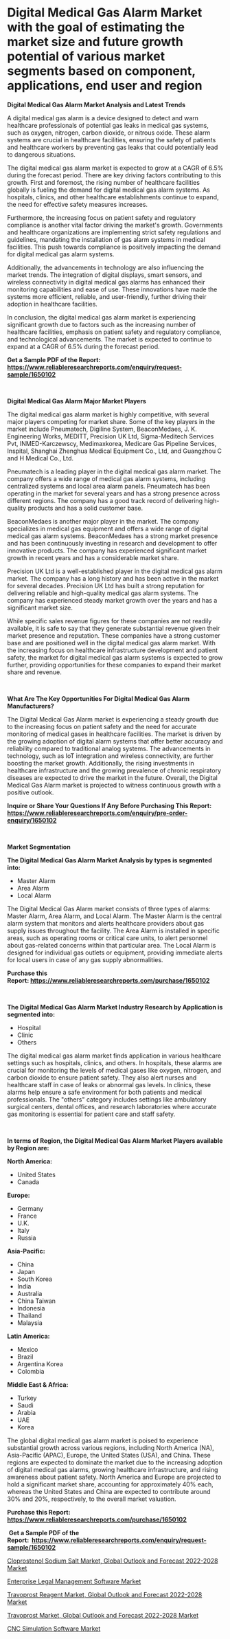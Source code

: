<p><h1>Digital Medical Gas Alarm Market with the goal of estimating the market size and future growth potential of various market segments based on component, applications, end user and region</h1></p><p><strong>Digital Medical Gas Alarm Market Analysis and Latest Trends</strong></p>
<p><p>A digital medical gas alarm is a device designed to detect and warn healthcare professionals of potential gas leaks in medical gas systems, such as oxygen, nitrogen, carbon dioxide, or nitrous oxide. These alarm systems are crucial in healthcare facilities, ensuring the safety of patients and healthcare workers by preventing gas leaks that could potentially lead to dangerous situations.</p><p>The digital medical gas alarm market is expected to grow at a CAGR of 6.5% during the forecast period. There are key driving factors contributing to this growth. First and foremost, the rising number of healthcare facilities globally is fueling the demand for digital medical gas alarm systems. As hospitals, clinics, and other healthcare establishments continue to expand, the need for effective safety measures increases.</p><p>Furthermore, the increasing focus on patient safety and regulatory compliance is another vital factor driving the market's growth. Governments and healthcare organizations are implementing strict safety regulations and guidelines, mandating the installation of gas alarm systems in medical facilities. This push towards compliance is positively impacting the demand for digital medical gas alarm systems.</p><p>Additionally, the advancements in technology are also influencing the market trends. The integration of digital displays, smart sensors, and wireless connectivity in digital medical gas alarms has enhanced their monitoring capabilities and ease of use. These innovations have made the systems more efficient, reliable, and user-friendly, further driving their adoption in healthcare facilities.</p><p>In conclusion, the digital medical gas alarm market is experiencing significant growth due to factors such as the increasing number of healthcare facilities, emphasis on patient safety and regulatory compliance, and technological advancements. The market is expected to continue to expand at a CAGR of 6.5% during the forecast period.</p></p>
<p><strong>Get a Sample PDF of the Report:&nbsp; <a href="https://www.reliableresearchreports.com/enquiry/request-sample/1650102">https://www.reliableresearchreports.com/enquiry/request-sample/1650102</a></strong></p>
<p>&nbsp;</p>
<p><strong>Digital Medical Gas Alarm Major Market Players</strong></p>
<p><p>The digital medical gas alarm market is highly competitive, with several major players competing for market share. Some of the key players in the market include Pneumatech, Digiline System, BeaconMedaes, J. K. Engineering Works, MEDITT, Precision UK Ltd, Sigma-Meditech Services Pvt, INMED-Karczewscy, Medimaxkorea, Medicare Gas Pipeline Services, Inspital, Shanghai Zhenghua Medical Equipment Co., Ltd, and Guangzhou C and H Medical Co., Ltd.</p><p>Pneumatech is a leading player in the digital medical gas alarm market. The company offers a wide range of medical gas alarm systems, including centralized systems and local area alarm panels. Pneumatech has been operating in the market for several years and has a strong presence across different regions. The company has a good track record of delivering high-quality products and has a solid customer base.</p><p>BeaconMedaes is another major player in the market. The company specializes in medical gas equipment and offers a wide range of digital medical gas alarm systems. BeaconMedaes has a strong market presence and has been continuously investing in research and development to offer innovative products. The company has experienced significant market growth in recent years and has a considerable market share.</p><p>Precision UK Ltd is a well-established player in the digital medical gas alarm market. The company has a long history and has been active in the market for several decades. Precision UK Ltd has built a strong reputation for delivering reliable and high-quality medical gas alarm systems. The company has experienced steady market growth over the years and has a significant market size.</p><p>While specific sales revenue figures for these companies are not readily available, it is safe to say that they generate substantial revenue given their market presence and reputation. These companies have a strong customer base and are positioned well in the digital medical gas alarm market. With the increasing focus on healthcare infrastructure development and patient safety, the market for digital medical gas alarm systems is expected to grow further, providing opportunities for these companies to expand their market share and revenue.</p></p>
<p>&nbsp;</p>
<p><strong>What Are The Key Opportunities For Digital Medical Gas Alarm Manufacturers?</strong></p>
<p><p>The Digital Medical Gas Alarm market is experiencing a steady growth due to the increasing focus on patient safety and the need for accurate monitoring of medical gases in healthcare facilities. The market is driven by the growing adoption of digital alarm systems that offer better accuracy and reliability compared to traditional analog systems. The advancements in technology, such as IoT integration and wireless connectivity, are further boosting the market growth. Additionally, the rising investments in healthcare infrastructure and the growing prevalence of chronic respiratory diseases are expected to drive the market in the future. Overall, the Digital Medical Gas Alarm market is projected to witness continuous growth with a positive outlook.</p></p>
<p><strong>Inquire or Share Your Questions If Any Before Purchasing This Report: <a href="https://www.reliableresearchreports.com/enquiry/pre-order-enquiry/1650102">https://www.reliableresearchreports.com/enquiry/pre-order-enquiry/1650102</a></strong></p>
<p>&nbsp;</p>
<p><strong>Market Segmentation</strong></p>
<p><strong>The Digital Medical Gas Alarm Market Analysis by types is segmented into:</strong></p>
<p><ul><li>Master Alarm</li><li>Area Alarm</li><li>Local Alarm</li></ul></p>
<p><p>The Digital Medical Gas Alarm market consists of three types of alarms: Master Alarm, Area Alarm, and Local Alarm. The Master Alarm is the central alarm system that monitors and alerts healthcare providers about gas supply issues throughout the facility. The Area Alarm is installed in specific areas, such as operating rooms or critical care units, to alert personnel about gas-related concerns within that particular area. The Local Alarm is designed for individual gas outlets or equipment, providing immediate alerts for local users in case of any gas supply abnormalities.</p></p>
<p><strong>Purchase this Report:&nbsp;<a href="https://www.reliableresearchreports.com/purchase/1650102">https://www.reliableresearchreports.com/purchase/1650102</a></strong></p>
<p>&nbsp;</p>
<p><strong>The Digital Medical Gas Alarm Market Industry Research by Application is segmented into:</strong></p>
<p><ul><li>Hospital</li><li>Clinic</li><li>Others</li></ul></p>
<p><p>The digital medical gas alarm market finds application in various healthcare settings such as hospitals, clinics, and others. In hospitals, these alarms are crucial for monitoring the levels of medical gases like oxygen, nitrogen, and carbon dioxide to ensure patient safety. They also alert nurses and healthcare staff in case of leaks or abnormal gas levels. In clinics, these alarms help ensure a safe environment for both patients and medical professionals. The "others" category includes settings like ambulatory surgical centers, dental offices, and research laboratories where accurate gas monitoring is essential for patient care and staff safety.</p></p>
<p>&nbsp;</p>
<p><strong>In terms of Region, the Digital Medical Gas Alarm Market Players available by Region are:</strong></p>
<p>
    <p> <strong> North America: </strong>
        <ul>
            <li>United States</li>
            <li>Canada</li>
        </ul>
        </p> 
    <p> <strong> Europe: </strong>
        <ul>
            <li>Germany</li>
            <li>France</li>
            <li>U.K.</li>
            <li>Italy</li>
            <li>Russia</li>
        </ul>
        </p> 
    <p> <strong> Asia-Pacific: </strong>
        <ul>
            <li>China</li>
            <li>Japan</li>
            <li>South Korea</li>
            <li>India</li>
            <li>Australia</li>
            <li>China Taiwan</li>
            <li>Indonesia</li>
            <li>Thailand</li>
            <li>Malaysia</li>
        </ul>
        </p> 
    <p> <strong> Latin America: </strong>
        <ul>
            <li>Mexico</li>
            <li>Brazil</li>
            <li>Argentina Korea</li>
            <li>Colombia</li>
        </ul>
        </p> 
    <p> <strong> Middle East & Africa: </strong>
        <ul>
            <li>Turkey</li>
            <li>Saudi</li>
            <li>Arabia</li>
            <li>UAE</li>
            <li>Korea</li>
        </ul>
    </p>
    </p>
<p><p>The global digital medical gas alarm market is poised to experience substantial growth across various regions, including North America (NA), Asia-Pacific (APAC), Europe, the United States (USA), and China. These regions are expected to dominate the market due to the increasing adoption of digital medical gas alarms, growing healthcare infrastructure, and rising awareness about patient safety. North America and Europe are projected to hold a significant market share, accounting for approximately 40% each, whereas the United States and China are expected to contribute around 30% and 20%, respectively, to the overall market valuation.</p></p>
<p><strong>Purchase this Report: <a href="https://www.reliableresearchreports.com/purchase/1650102">https://www.reliableresearchreports.com/purchase/1650102</a></strong></p>
<p>&nbsp;<strong>Get a Sample PDF of the Report:&nbsp;&nbsp;<a href="https://www.reliableresearchreports.com/enquiry/request-sample/1650102">https://www.reliableresearchreports.com/enquiry/request-sample/1650102</a></strong></p>
<p><strong></strong></p>
<p><p><a href="https://www.linkedin.com/pulse/decoding-cloprostenol-sodium-salt-market-global-outlook/">Cloprostenol Sodium Salt Market, Global Outlook and Forecast 2022-2028 Market</a></p><p><a href="https://medium.com/@morgancrist1926/enterprise-legal-management-software-market-size-cagr-trends-2024-2030-671369399a65">Enterprise Legal Management Software Market</a></p><p><a href="https://www.linkedin.com/pulse/travoprost-reagent-market-global-outlook-forecast-2022-2028/">Travoprost Reagent Market, Global Outlook and Forecast 2022-2028 Market</a></p><p><a href="https://www.linkedin.com/pulse/travoprost-market-global-outlook-forecast-2022-2028-research/">Travoprost Market, Global Outlook and Forecast 2022-2028 Market</a></p><p><a href="https://medium.com/@kaelapaucek/cnc-simulation-software-market-insights-into-market-cagr-market-trends-and-growth-strategies-cb4057fb6234">CNC Simulation Software Market</a></p></p>